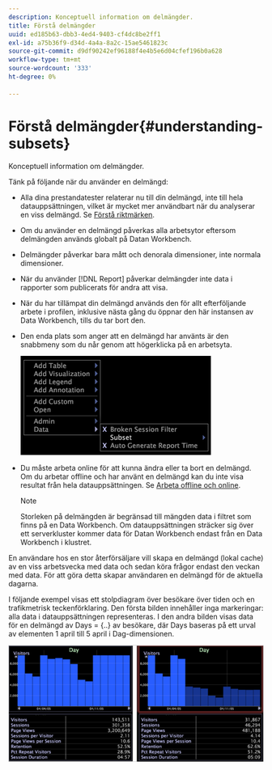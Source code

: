 ```yaml
---
description: Konceptuell information om delmängder.
title: Förstå delmängder
uuid: ed185b63-dbb3-4ed4-9403-cf4dc8be2ff1
exl-id: a75b36f9-d34d-4a4a-8a2c-15ae5461823c
source-git-commit: d9df90242ef96188f4e4b5e6d04cfef196b0a628
workflow-type: tm+mt
source-wordcount: '333'
ht-degree: 0%

---
```


# Förstå delmängder{#understanding-subsets}

Konceptuell information om delmängder.

Tänk på följande när du använder en delmängd:

* Alla dina prestandatester relaterar nu till din delmängd, inte till hela datauppsättningen, vilket är mycket mer användbart när du analyserar en viss delmängd. Se [Förstå riktmärken](../../../../home/c-get-started/c-vis/c-ustd-benchmks.md#concept-c7b0f4102e92458096f8c4765cbe2914).
* Om du använder en delmängd påverkas alla arbetsytor eftersom delmängden används globalt på Datan Workbench.
* Delmängder påverkar bara mått och denorala dimensioner, inte normala dimensioner.
* När du använder [!DNL Report] påverkar delmängder inte data i rapporter som publicerats för andra att visa.
* När du har tillämpat din delmängd används den för allt efterföljande arbete i profilen, inklusive nästa gång du öppnar den här instansen av Data Workbench, tills du tar bort den.
* Den enda plats som anger att en delmängd har använts är den snabbmeny som du når genom att högerklicka på en arbetsyta.

   ![](assets/mnu_Subset.png)

* Du måste arbeta online för att kunna ändra eller ta bort en delmängd. Om du arbetar offline och har använt en delmängd kan du inte visa resultat från hela datauppsättningen. Se [Arbeta offline och online](../../../../home/c-get-started/c-off-on.md#concept-cef8758ede044b18b3558376c5eb9f54).

   >[!NOTE]
   >
   >Storleken på delmängden är begränsad till mängden data i filtret som finns på en Data Workbench. Om datauppsättningen sträcker sig över ett serverkluster kommer data för Datan Workbench endast från en Data Workbench i klustret.

En användare hos en stor återförsäljare vill skapa en delmängd (lokal cache) av en viss arbetsvecka med data och sedan köra frågor endast den veckan med data. För att göra detta skapar användaren en delmängd för de aktuella dagarna.

I följande exempel visas ett stolpdiagram över besökare över tiden och en trafikmetrisk teckenförklaring. Den första bilden innehåller inga markeringar: alla data i datauppsättningen representeras. I den andra bilden visas data för en delmängd av Days = {..} av besökare, där Days baseras på ett urval av elementen 1 april till 5 april i Dag-dimensionen.

![](assets/client-sub1.png)

